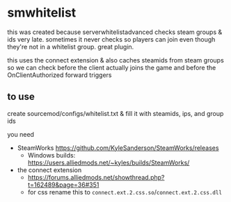 # smwhitelist

this was created because serverwhitelistadvanced checks steam groups & ids very late. sometimes it never checks so players can join even though they're not in a whitelist group. great plugin.

this uses the connect extension & also caches steamids from steam groups so we can check before the client actually joins the game and before the OnClientAuthorized forward triggers

## to use
create sourcemod/configs/whitelist.txt & fill it with steamids, ips, and group ids

you need
- SteamWorks https://github.com/KyleSanderson/SteamWorks/releases
  - Windows builds: https://users.alliedmods.net/~kyles/builds/SteamWorks/
- the connect extension
  - https://forums.alliedmods.net/showthread.php?t=162489&page=36#351
  - for css rename this to `connect.ext.2.css.so`/`connect.ext.2.css.dll`
